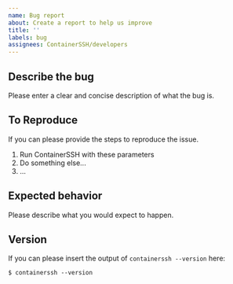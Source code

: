 ```yaml
---
name: Bug report
about: Create a report to help us improve
title: ''
labels: bug
assignees: ContainerSSH/developers
---
```


## Describe the bug

Please enter a clear and concise description of what the bug is.

## To Reproduce

If you can please provide the steps to reproduce the issue.

1. Run ContainerSSH with these parameters
2. Do something else...
3. ...

## Expected behavior

Please describe what you would expect to happen.

## Version

If you can please insert the output of `containerssh --version` here:

```
$ containerssh --version

```
